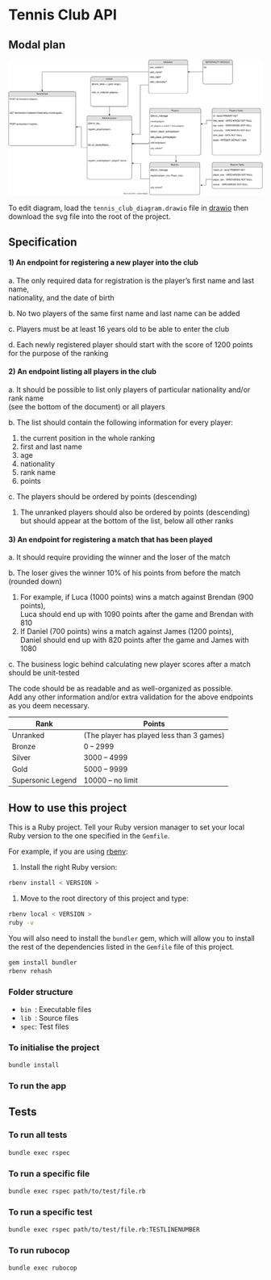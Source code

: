 # Tennis Club API

## Modal plan

![diagram of classes](tennis_club_diagram.svg)

To edit diagram, load the `tennis_club_diagram.drawio` file in [drawio](https://app.diagrams.net/) then download the svg file into the root of the project.

## Specification

#### 1) An endpoint for registering a new player into the club

a. The only required data for registration is the player’s first name and last name,\
   nationality, and the date of birth

b. No two players of the same first name and last name can be added

c. Players must be at least 16 years old to be able to enter the club

d. Each newly registered player should start with the score of 1200 points\
   for the purpose of the ranking

#### 2) An endpoint listing all players in the club

a. It should be possible to list only players of particular nationality and/or rank name\
   (see the bottom of the document) or all players

b. The list should contain the following information for every player:
   1. the current position in the whole ranking
   2. first and last name
   3. age
   4. nationality
   5. rank name
   6. points

c. The players should be ordered by points (descending)
   1. The unranked players should also be ordered by points (descending)\
      but should appear at the bottom of the list, below all other ranks

#### 3) An endpoint for registering a match that has been played

a. It should require providing the winner and the loser of the match

b. The loser gives the winner 10% of his points from before the match (rounded down)
   1. For example, if Luca (1000 points) wins a match against Brendan (900 points),\
      Luca should end up with 1090 points after the game and Brendan with 810
   2. If Daniel (700 points) wins a match against James (1200 points),\
       Daniel should end up with 820 points after the game and James with 1080

c. The business logic behind calculating new player scores after a match should be unit-tested

The code should be as readable and as well-organized as possible.\
Add any other information and/or extra validation for the above endpoints as you deem necessary.

|  Rank   |   Points |
|---------|----------|
| Unranked | (The player has played less than 3 games) |
| Bronze | 0 – 2999 |
| Silver | 3000 – 4999 |
| Gold | 5000 – 9999 |
| Supersonic Legend | 10000 – no limit |


## How to use this project
This is a Ruby project. Tell your Ruby version manager to set your local Ruby version to the one specified in the `Gemfile`.

For example, if you are using [rbenv](https://cbednarski.com/articles/installing-ruby/):

1. Install the right Ruby version:
  ```bash
  rbenv install < VERSION >
  ```
1. Move to the root directory of this project and type:
  ```bash
  rbenv local < VERSION >
  ruby -v
  ```

You will also need to install the `bundler` gem, which will allow you to install the rest of the dependencies listed in the `Gemfile` file of this project.

```bash
gem install bundler
rbenv rehash
```

### Folder structure

* `bin `: Executable files
* `lib `: Source files
* `spec`: Test files


### To initialise the project

```bash
bundle install
```

### To run the app


## Tests


### To run all tests


```bash
bundle exec rspec
```


### To run a specific file


```bash
bundle exec rspec path/to/test/file.rb
```


### To run a specific test

```bash
bundle exec rspec path/to/test/file.rb:TESTLINENUMBER
```


### To run rubocop

```bash
bundle exec rubocop
```
